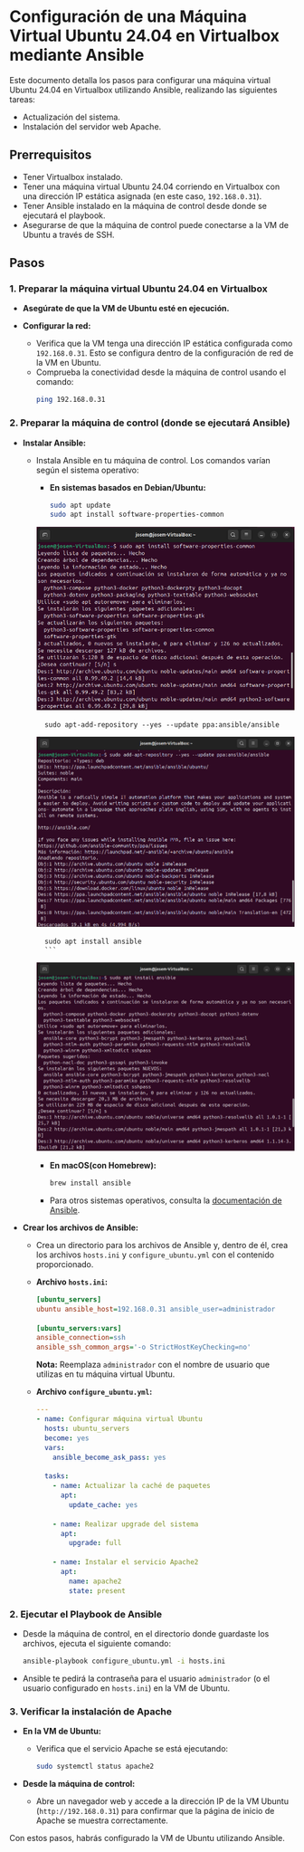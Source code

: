 # Configuración de una Máquina Virtual Ubuntu 24.04 en Virtualbox mediante Ansible

Este documento detalla los pasos para configurar una máquina virtual Ubuntu 24.04 en Virtualbox utilizando Ansible, realizando las siguientes tareas:

* Actualización del sistema.
* Instalación del servidor web Apache.

## Prerrequisitos

* Tener Virtualbox instalado.
* Tener una máquina virtual Ubuntu 24.04 corriendo en Virtualbox con una dirección IP estática asignada (en este caso, `192.168.0.31`).
* Tener Ansible instalado en la máquina de control desde donde se ejecutará el playbook.
* Asegurarse de que la máquina de control puede conectarse a la VM de Ubuntu a través de SSH.

## Pasos

### 1. Preparar la máquina virtual Ubuntu 24.04 en Virtualbox

* **Asegúrate de que la VM de Ubuntu esté en ejecución.**

* **Configurar la red:**
    * Verifica que la VM tenga una dirección IP estática configurada como `192.168.0.31`. Esto se configura dentro de la configuración de red de la VM en Ubuntu.
    * Comprueba la conectividad desde la máquina de control usando el comando:
        ```bash
        ping 192.168.0.31
        ```

### 2. Preparar la máquina de control (donde se ejecutará Ansible)

* **Instalar Ansible:**
    * Instala Ansible en tu máquina de control. Los comandos varían según el sistema operativo:
        * **En sistemas basados en Debian/Ubuntu:**
            ```bash
            sudo apt update
            sudo apt install software-properties-common

        ![InstallAnsible1](../assets/InstallAnsible1.png)

            sudo apt-add-repository --yes --update ppa:ansible/ansible

        ![InstallAnsible1](../assets/InstallAnsible2.png)

            sudo apt install ansible
            ```

        ![InstallAnsible1](../assets/InstallAnsible3.png)

        

        * **En macOS(con Homebrew):**
            ```bash
            brew install ansible
            ```
        * Para otros sistemas operativos, consulta la [documentación de Ansible](https://docs.ansible.com/installation_guide/index.html).

* **Crear los archivos de Ansible:**
    * Crea un directorio para los archivos de Ansible y, dentro de él, crea los archivos `hosts.ini` y `configure_ubuntu.yml` con el contenido proporcionado.

    * **Archivo `hosts.ini`:**
        ```ini
        [ubuntu_servers]
        ubuntu ansible_host=192.168.0.31 ansible_user=administrador

        [ubuntu_servers:vars]
        ansible_connection=ssh
        ansible_ssh_common_args='-o StrictHostKeyChecking=no'
        ```
        **Nota:** Reemplaza `administrador` con el nombre de usuario que utilizas en tu máquina virtual Ubuntu.

    * **Archivo `configure_ubuntu.yml`:**
        ```yaml
        ---
        - name: Configurar máquina virtual Ubuntu
          hosts: ubuntu_servers
          become: yes
          vars:
            ansible_become_ask_pass: yes

          tasks:
            - name: Actualizar la caché de paquetes
              apt:
                update_cache: yes

            - name: Realizar upgrade del sistema
              apt:
                upgrade: full

            - name: Instalar el servicio Apache2
              apt:
                name: apache2
                state: present
        ```

### 2. Ejecutar el Playbook de Ansible

* Desde la máquina de control, en el directorio donde guardaste los archivos, ejecuta el siguiente comando:
    ```bash
    ansible-playbook configure_ubuntu.yml -i hosts.ini
    ```
* Ansible te pedirá la contraseña para el usuario `administrador` (o el usuario configurado en `hosts.ini`) en la VM de Ubuntu.

### 3. Verificar la instalación de Apache

* **En la VM de Ubuntu:**
    * Verifica que el servicio Apache se está ejecutando:
        ```bash
        sudo systemctl status apache2
        ```

* **Desde la máquina de control:**
    * Abre un navegador web y accede a la dirección IP de la VM Ubuntu (`http://192.168.0.31`) para confirmar que la página de inicio de Apache se muestra correctamente.

Con estos pasos, habrás configurado la VM de Ubuntu utilizando Ansible.
